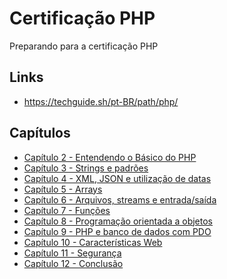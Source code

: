 # Certificação PHP
Preparando para a certificação PHP


## Links
- https://techguide.sh/pt-BR/path/php/


## Capítulos

- [Capítulo 2 - Entendendo o Básico do PHP](https://github.com/karenyov/certificacaoPHP/blob/main/cap/2-%20Cap.md)
- [Capítulo 3 - Strings	e	padrões]()
- [Capítulo 4 - XML,	JSON	e	utilização	de	datas]()
- [Capítulo 5 - Arrays]()
- [Capítulo 6 - Arquivos,	streams	e	entrada/saída]()
- [Capítulo 7 - Funções]()
- [Capítulo 8 - Programação	orientada	a	objetos]()
- [Capítulo 9 - PHP	e	banco	de	dados	com	PDO]()
- [Capítulo 10 - Características	Web]()
- [Capítulo 11 - Segurança]()
- [Capítulo 12 - Conclusão]()

